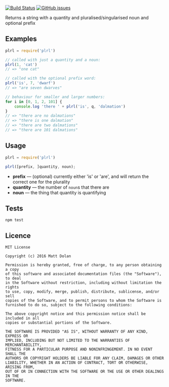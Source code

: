 [![Build Status](https://travis-ci.org/mgduk/plrl.svg?branch=master)](https://travis-ci.org/mgduk/plrl)
[![GitHub issues](https://img.shields.io/github/issues/mgduk/plrl.svg)](https://github.com/mgduk/plrl/issues)

Returns a string with a quantity and pluralised/singularised noun and optional prefix

Examples
--------
```js
plrl = require('plrl')

// called with just a quantity and a noun:
plrl(1, 'cat')
// => "one cat"

// called with the optional prefix word:
plrl('is', 7, 'dwarf')
// => "are seven dwarves"

// behaviour for smaller and larger numbers:
for i in [0, 1, 2, 101] {
    console.log 'there ' + plrl('is', q, 'dalmation')
}
// => "there are no dalmations"
// => "there is one dalmation"
// => "there are two dalmations"
// => "there are 101 dalmations"
```

Usage
-----
```js
plrl = require('plrl')

plrl([prefix, ]quantity, noun);
```

- **prefix** — (optional) currently either 'is' or 'are', and will return the correct one for the plurality
- **quantity** — the number of `noun`s that there are
- **noun** — the thing that quantity is quantifying

Tests
-----
```
npm test
```

Licence
-------
```
MIT License

Copyright (c) 2016 Matt Dolan

Permission is hereby granted, free of charge, to any person obtaining a copy
of this software and associated documentation files (the "Software"), to deal
in the Software without restriction, including without limitation the rights
to use, copy, modify, merge, publish, distribute, sublicense, and/or sell
copies of the Software, and to permit persons to whom the Software is
furnished to do so, subject to the following conditions:

The above copyright notice and this permission notice shall be included in all
copies or substantial portions of the Software.

THE SOFTWARE IS PROVIDED "AS IS", WITHOUT WARRANTY OF ANY KIND, EXPRESS OR
IMPLIED, INCLUDING BUT NOT LIMITED TO THE WARRANTIES OF MERCHANTABILITY,
FITNESS FOR A PARTICULAR PURPOSE AND NONINFRINGEMENT. IN NO EVENT SHALL THE
AUTHORS OR COPYRIGHT HOLDERS BE LIABLE FOR ANY CLAIM, DAMAGES OR OTHER
LIABILITY, WHETHER IN AN ACTION OF CONTRACT, TORT OR OTHERWISE, ARISING FROM,
OUT OF OR IN CONNECTION WITH THE SOFTWARE OR THE USE OR OTHER DEALINGS IN THE
SOFTWARE.
```
